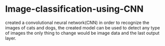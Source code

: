 # Image-classification-using-CNN
created a convolutional neural network(CNN) in order to recognize the images of cats and dogs, the created model can be used to detect any type of images the only thing to change would be image data and the last output layer.
